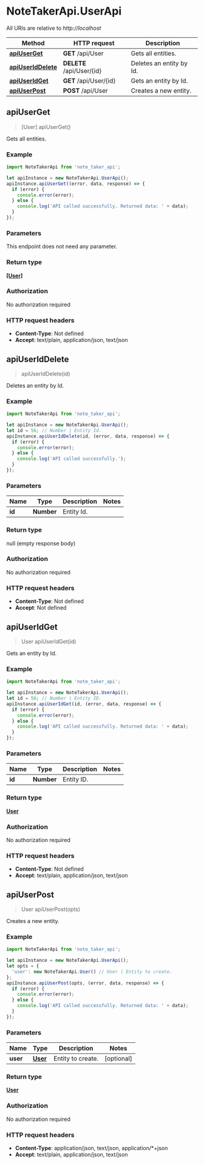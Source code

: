 # NoteTakerApi.UserApi

All URIs are relative to *http://localhost*

Method | HTTP request | Description
------------- | ------------- | -------------
[**apiUserGet**](UserApi.md#apiUserGet) | **GET** /api/User | Gets all entities.
[**apiUserIdDelete**](UserApi.md#apiUserIdDelete) | **DELETE** /api/User/{id} | Deletes an entity by Id.
[**apiUserIdGet**](UserApi.md#apiUserIdGet) | **GET** /api/User/{id} | Gets an entity by Id.
[**apiUserPost**](UserApi.md#apiUserPost) | **POST** /api/User | Creates a new entity.



## apiUserGet

> [User] apiUserGet()

Gets all entities.

### Example

```javascript
import NoteTakerApi from 'note_taker_api';

let apiInstance = new NoteTakerApi.UserApi();
apiInstance.apiUserGet((error, data, response) => {
  if (error) {
    console.error(error);
  } else {
    console.log('API called successfully. Returned data: ' + data);
  }
});
```

### Parameters

This endpoint does not need any parameter.

### Return type

[**[User]**](User.md)

### Authorization

No authorization required

### HTTP request headers

- **Content-Type**: Not defined
- **Accept**: text/plain, application/json, text/json


## apiUserIdDelete

> apiUserIdDelete(id)

Deletes an entity by Id.

### Example

```javascript
import NoteTakerApi from 'note_taker_api';

let apiInstance = new NoteTakerApi.UserApi();
let id = 56; // Number | Entity Id.
apiInstance.apiUserIdDelete(id, (error, data, response) => {
  if (error) {
    console.error(error);
  } else {
    console.log('API called successfully.');
  }
});
```

### Parameters


Name | Type | Description  | Notes
------------- | ------------- | ------------- | -------------
 **id** | **Number**| Entity Id. | 

### Return type

null (empty response body)

### Authorization

No authorization required

### HTTP request headers

- **Content-Type**: Not defined
- **Accept**: Not defined


## apiUserIdGet

> User apiUserIdGet(id)

Gets an entity by Id.

### Example

```javascript
import NoteTakerApi from 'note_taker_api';

let apiInstance = new NoteTakerApi.UserApi();
let id = 56; // Number | Entity ID.
apiInstance.apiUserIdGet(id, (error, data, response) => {
  if (error) {
    console.error(error);
  } else {
    console.log('API called successfully. Returned data: ' + data);
  }
});
```

### Parameters


Name | Type | Description  | Notes
------------- | ------------- | ------------- | -------------
 **id** | **Number**| Entity ID. | 

### Return type

[**User**](User.md)

### Authorization

No authorization required

### HTTP request headers

- **Content-Type**: Not defined
- **Accept**: text/plain, application/json, text/json


## apiUserPost

> User apiUserPost(opts)

Creates a new entity.

### Example

```javascript
import NoteTakerApi from 'note_taker_api';

let apiInstance = new NoteTakerApi.UserApi();
let opts = {
  'user': new NoteTakerApi.User() // User | Entity to create.
};
apiInstance.apiUserPost(opts, (error, data, response) => {
  if (error) {
    console.error(error);
  } else {
    console.log('API called successfully. Returned data: ' + data);
  }
});
```

### Parameters


Name | Type | Description  | Notes
------------- | ------------- | ------------- | -------------
 **user** | [**User**](User.md)| Entity to create. | [optional] 

### Return type

[**User**](User.md)

### Authorization

No authorization required

### HTTP request headers

- **Content-Type**: application/json, text/json, application/*+json
- **Accept**: text/plain, application/json, text/json

